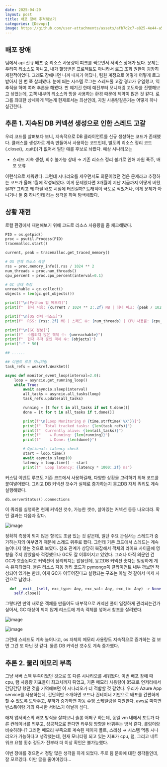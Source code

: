```yaml
---
date: 2025-04-20
layout: post
title: 배포 장애 추적해보기
categories: [Devops]
image: https://github.com/user-attachments/assets/afb7d2c7-e825-4e44-a544-bdc48744327e
---
```


## 배포 장애

팀에서 api 신규 배포 중 리소스 사용량이 피크를 찍으면서 서비스 장애가 났다.
문제는 우리쪽 리소스도 아니고, 내가 할당받은 프로젝트도 아니라서 로그 조회 권한이 굉장히 제한적이었다. 
그래도 장애나면 니꺼 내꺼가 어딨나, 팀원 계정으로 어떻게 어떻게 로그 받아서 한 번 쭉 살펴봤다.
눈에 띄는 시스템 로그는 스레드풀 고갈 경고가 유일했고, 역추적을 하며 여러 추론을 해봤다. 
딴 얘기긴 한데 예전부터 모니터링 고도화를 진행해보고 싶었는데, 
고객 내부의 리소스와 망을 사용하는 환경 때문에 제약이 많은 것 같다. 
로그를 최대한 상세하게 찍는게 현재로서는 최선인데, 자원 사용량같은거는 어떻게 하나 싶긴한다.   

## 추론 1. 지속된 DB 커넥션 생성으로 인한 스레드 고갈

우리 코드를 살펴보다 보니, 지속적으로 DB 클라이언트를 신규 생성하는 코드가 존재했다. 
클래스를 생성자로 계속 만들어서 사용하는 코드인데, 별도의 리소스 정리 코드(.close(), .quit())가 없어서 일단 얘를 후보로 놔봤다.
예상 시나리오는 

- 스레드 지속 생성, 회수 불가능 상태 → 기존 리소스 정리 불가로 인해 자원 폭주, 배포 오류

이런식으로 세워봤다.
그런데 시나리오를 세우면서도 의문이었던 점은 문제라고 추정하는 코드가 올해 1월에 작성되었다. 
이게 문제였다면 3개월이 지난 지금까지 어떻게 버텼을까? 그리고 왜 하필 배포 시점에 터진걸까? 
트래픽이 극도로 적었거나, 이게 문제가 아니거나 둘 중 하나인데 라는 생각을 하며 탐색해봤다.

## 상황 재현

로컬 환경에서 재현해보기 위해 코드로 리소스 사용량을 좀 체크해봤다.

```python
PID = os.getpid()
proc = psutil.Process(PID)
tracemalloc.start()

current, peak = tracemalloc.get_traced_memory()

# OS 전체 리소스 측정
rss = proc.memory_info().rss / 1024 ** 2
num_threads = proc.num_threads()
cpu_percent = proc.cpu_percent(interval=0.1)

# GC 상태 측정
unreachable = gc.collect()
objects = len(gc.get_objects())

print(f"\n[Python 힙 메모리]")
print(f"  현재 사용: {current / 1024 ** 2:.2f} MB | 최대 피크: {peak / 1024 ** 2:.2f} MB")

print(f"\n[OS 전체 리소스]")
print(f"  RSS: {rss:.2f} MB | 스레드 수: {num_threads} | CPU 사용률: {cpu_percent}%")

print(f"\n[GC 정보]")
print(f"  수집되지 않은 객체 수: {unreachable}")
print(f"  현재 추적 중인 객체 수: {objects}")
print("-" * 50)

## ......

## 이벤트 루프 모니터링
task_refs = weakref.WeakSet()

async def monitor_event_loop(interval=2.0):
    loop = asyncio.get_running_loop()
    while True:
        await asyncio.sleep(interval)
        all_tasks = asyncio.all_tasks(loop)
        task_refs.update(all_tasks)

        running = [t for t in all_tasks if not t.done()]
        done = [t for t in all_tasks if t.done()]

        print(f"\n[Loop Monitoring @ {time.strftime('%X')}]")
        print(f"  Total tracked tasks: {len(task_refs)}")
        print(f"  Currently alive: {len(all_tasks)}")
        print(f"    ↳ Running: {len(running)}")
        print(f"    ↳ Done: {len(done)}")

        # Optional: latency check
        start = loop.time()
        await asyncio.sleep(0)
        latency = loop.time() - start
        print(f"  Loop latency: {latency * 1000:.2f} ms")
```
커스텀 이벤트 루프도 기존 코드에서 사용하길래, 다양한 상황을 고려하기 위해 코드를 붙여넣어봤다.
그리고 DB 커넥션 갯수가 실제로 증가하는지 몽고DB 자체 쿼리도 계속 실행해봤다.

```
db.serverStatus().connections
```

이 쿼리를 실행하면 현재 커넥션 갯수, 가능한 갯수, 살아있는 커넥션 등등 나오더라.
확인 결과는 다음과 같다.

![image](https://github.com/user-attachments/assets/34be9ecd-0652-47d7-a65e-a0da91ce8b08)

정확히 측정이 되지 않은 항목도 조금 있는 것 같은데, 일단 주요 관심사는 스레드가 증가하는지의 여부였기 때문에 스레드 위주로 봤다.
그런데 기존 코드에서 스레드는 계속 늘어나지 않는 것으로 보였다.
참조 관계가 상당히 복잡해서 객체의 라이프 사이클에 영향을 주지 않았을까 걱정했으나 GC도 잘 이루어지고 있었다.
그러나 아직 의문인 건 GC가 호출된다고 커넥션이 정리되지는 않을텐데, 몽고DB 커넥션 숫자는 일정하게 계속 유지되었다.
물론 리소스 자동 정리 코드가 pymongo쪽 클라이언트 내부 까보면 작성되어 있기는 한데, 이게 GC가 이루어진다고 실행되는 구조는 아닐 것 같아서 미제 사건으로 남았다.

```python
  def __exit__(self, exc_type: Any, exc_val: Any, exc_tb: Any) -> None:
    self.close()
```
    
그렇다면 만약 새로운 객체를 만들어도 내부적으로 커넥션 풀이 일정하게 관리되는건가 싶어서, 
GC 대상이 되지 않게 리스트에 계속 객체를 넣어서 참조를 살려봤다.

![image](https://github.com/user-attachments/assets/ac838ca3-0aed-4a4a-8c9e-84267bb1e6f7)

![image](https://github.com/user-attachments/assets/0fd84ab7-8ed3-4486-b998-33e905e02595)

그런데 스레드도 계속 늘어나고, os 자체의 메모리 사용량도 지속적으로 증가하는 걸 보면 그건 또 아닌 것 같다. 물론 DB 커넥션 갯수도 계속 증가했다.

## 추론 2. 물리 메모리 부족

그냥 서버 스펙 부족이었던 것으로 또 다른 시나리오를 세워봤다.
이번 배포 장애 때 cpu, 램 사용량 지표들이 최고치까지 튀었고, 기존 메모리 사용량이 85프로 언저리에서 간당간당 했던 것을 기억해보면 이 시나리오가 더 적합할 것 같았다.
우리가 Azure App service를 사용하는데, 간단히만 소개하면 코드나 컨테이너 기반으로 배포를 간편하게 할 수 있도록 도와주고, 부하가 증가하면 자동 수평 스케일링을 지원한다. 
aws로 따지면 빈스톡이랑 거의 유사한 서비스가 아닐까 싶다.

애저 앱서비스의 배포 방식을 살펴보니 슬롯 어쩌구 하는데, 동일 vm 내에서 포트가 다른 컨테이너를 띄우고, 성공적으로 뜬다면 라우팅 방향을 바꿔주는 방식 같다. 롤링이랑 비슷하려나?
그러면 메모리 부족으로 계속된 페이지 폴트, 스레싱 → 시스템 먹통 시나리오가 가능하다고 생각했는데, 현재 모니터링 되고 있는 지표가 cpu, 램, 그리고 네트워크 요청 횟수 정도가 전부라 더 이상 확인은 불가능했다.

이번 장애를 겪으면서 정말 많은 생각을 하게 되었다. 주로 팀 문화에 대한 생각들인데, 잘 모르겠다. 이만 글을 줄여야겠다... 
